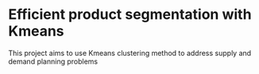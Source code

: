 # Efficient product segmentation with Kmeans
 This project aims to use Kmeans clustering method to address supply and demand planning problems
